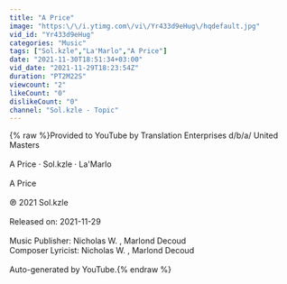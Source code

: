 ```yaml
---
title: "A Price"
image: "https:\/\/i.ytimg.com\/vi\/Yr433d9eHug\/hqdefault.jpg"
vid_id: "Yr433d9eHug"
categories: "Music"
tags: ["Sol.kzle","La'Marlo","A Price"]
date: "2021-11-30T18:51:34+03:00"
vid_date: "2021-11-29T18:23:54Z"
duration: "PT2M22S"
viewcount: "2"
likeCount: "0"
dislikeCount: "0"
channel: "Sol.kzle - Topic"
---
```

{% raw %}Provided to YouTube by Translation Enterprises d/b/a/ United Masters<br /><br />A Price · Sol.kzle · La'Marlo<br /><br />A Price<br /><br />℗ 2021 Sol.kzle<br /><br />Released on: 2021-11-29<br /><br />Music  Publisher: Nicholas W. , Marlond Decoud<br />Composer  Lyricist: Nicholas W. , Marlond Decoud<br /><br />Auto-generated by YouTube.{% endraw %}
